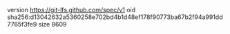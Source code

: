 version https://git-lfs.github.com/spec/v1
oid sha256:d13042632a5360258e702bd4b1d48ef178f90773ba67b2f94a991dd7765f3fe9
size 8609
